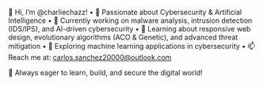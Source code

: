 👋 Hi, I’m @charliechazz!
	•	🔐 Passionate about Cybersecurity & Artificial Intelligence
	•	🧠 Currently working on malware analysis, intrusion detection (IDS/IPS), and AI-driven cybersecurity
	•	🤖 Learning about responsive web design, evolutionary algorithms (ACO & Genetic), and advanced threat mitigation
	•	📂 Exploring machine learning applications in cybersecurity
	•	📫 Reach me at: carlos.sanchez20000@outlook.com

🚀 Always eager to learn, build, and secure the digital world!
